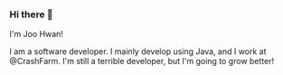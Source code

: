 ### Hi there 👋

I'm Joo Hwan!

 I am a software developer. I mainly develop using Java, and I work at @CrashFarm.
 I'm still a terrible developer, but I'm going to grow better!
<!--
**Dot0420/Dot0420** is a ✨ _special_ ✨ repository because its `README.md` (this file) appears on your GitHub profile.



- 🔭 I’m currently working on ...
- 🌱 I’m currently learning ...
- 👯 I’m looking to collaborate on ...
- 🤔 I’m looking for help with ...
- 💬 Ask me about ...
- 📫 How to reach me: ...
- 😄 Pronouns: ...
- ⚡ Fun fact: ...
-->
